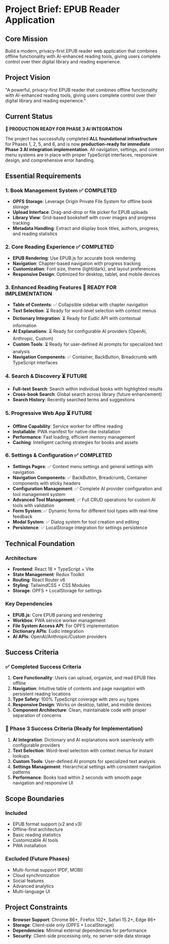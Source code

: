 # Project Brief: EPUB Reader Application

## Core Mission

Build a modern, privacy-first EPUB reader web application that combines offline functionality with AI-enhanced reading tools, giving users complete control over their digital library and reading experience.

## Project Vision

"A powerful, privacy-first EPUB reader that combines offline functionality with AI-enhanced reading tools, giving users complete control over their digital library and reading experience."

## Current Status

**🚀 PRODUCTION READY FOR PHASE 3 AI INTEGRATION**

The project has successfully completed **ALL foundational infrastructure** for Phases 1, 2, 5, and 6, and is now **production-ready for immediate Phase 3 AI integration implementation**. All navigation, settings, and context menu systems are in place with proper TypeScript interfaces, responsive design, and comprehensive error handling.

## Essential Requirements

### 1. Book Management System ✅ COMPLETED

- **OPFS Storage**: Leverage Origin Private File System for offline book storage
- **Upload Interface**: Drag-and-drop or file picker for EPUB uploads
- **Library View**: Grid-based bookshelf with cover images and progress tracking
- **Metadata Handling**: Extract and display book titles, authors, progress, and reading statistics

### 2. Core Reading Experience ✅ COMPLETED

- **EPUB Rendering**: Use EPUB.js for accurate book rendering
- **Navigation**: Chapter-based navigation with progress tracking
- **Customization**: Font size, theme (light/dark), and layout preferences
- **Responsive Design**: Optimized for desktop, tablet, and mobile devices

### 3. Enhanced Reading Features 🔄 READY FOR IMPLEMENTATION

- **Table of Contents**: ✅ Collapsible sidebar with chapter navigation
- **Text Selection**: ⏳ Ready for word-level selection with context menus
- **Dictionary Integration**: ⏳ Ready for Eudic API with contextual information
- **AI Explanations**: ⏳ Ready for configurable AI providers (OpenAI, Anthropic, Custom)
- **Custom Tools**: ⏳ Ready for user-defined AI prompts for specialized text analysis
- **Navigation Components**: ✅ Container, BackButton, Breadcrumb with TypeScript interfaces

### 4. Search & Discovery ⏳ FUTURE

- **Full-text Search**: Search within individual books with highlighted results
- **Cross-book Search**: Global search across library (future enhancement)
- **Search History**: Recently searched terms and suggestions

### 5. Progressive Web App ⏳ FUTURE

- **Offline Capability**: Service worker for offline reading
- **Installable**: PWA manifest for native-like installation
- **Performance**: Fast loading, efficient memory management
- **Caching**: Intelligent caching strategies for books and assets

### 6. Settings & Configuration ✅ COMPLETED

- **Settings Pages**: ✅ Context menu settings and general settings with navigation
- **Navigation Components**: ✅ BackButton, Breadcrumb, Container components with sticky headers
- **Configuration Management**: ✅ Complete AI provider configuration and tool management system
- **Advanced Tool Management**: ✅ Full CRUD operations for custom AI tools with validation
- **Form System**: ✅ Dynamic forms for different tool types with real-time feedback
- **Modal System**: ✅ Dialog system for tool creation and editing
- **Persistence**: ✅ LocalStorage integration for settings persistence

## Technical Foundation

### Architecture

- **Frontend**: React 18 + TypeScript + Vite
- **State Management**: Redux Toolkit
- **Routing**: React Router v6
- **Styling**: TailwindCSS + CSS Modules
- **Storage**: OPFS + LocalStorage for settings

### Key Dependencies

- **EPUB.js**: Core EPUB parsing and rendering
- **Workbox**: PWA service worker management
- **File System Access API**: For OPFS implementation
- **Dictionary APIs**: Eudic integration
- **AI APIs**: OpenAI/Anthropic/Custom providers

## Success Criteria

### ✅ Completed Success Criteria

1. **Core Functionality**: Users can upload, organize, and read EPUB files offline
2. **Navigation**: Intuitive table of contents and page navigation with persistent reading locations
3. **Type Safety**: 100% TypeScript coverage with zero `any` types
4. **Responsive Design**: Works on desktop, tablet, and mobile devices
5. **Component Architecture**: Clean, maintainable code with proper separation of concerns

### 🔄 Phase 3 Success Criteria (Ready for Implementation)

1. **AI Integration**: Dictionary and AI explanations work seamlessly with configurable providers
2. **Text Selection**: Word-level selection with context menus for instant lookups
3. **Custom Tools**: User-defined AI prompts for specialized text analysis
4. **Settings Management**: Hierarchical settings with consistent navigation patterns
5. **Performance**: Books load within 2 seconds with smooth page navigation and responsive UI

## Scope Boundaries

### Included

- EPUB format support (v2 and v3)
- Offline-first architecture
- Basic reading statistics
- Customizable AI tools
- PWA installation

### Excluded (Future Phases)

- Multi-format support (PDF, MOBI)
- Cloud synchronization
- Social features
- Advanced analytics
- Multi-language UI

## Project Constraints

- **Browser Support**: Chrome 86+, Firefox 102+, Safari 15.2+, Edge 86+
- **Storage**: Client-side only (OPFS + LocalStorage)
- **Dependencies**: Minimal external dependencies for performance
- **Security**: Client-side processing only, no server-side data storage
